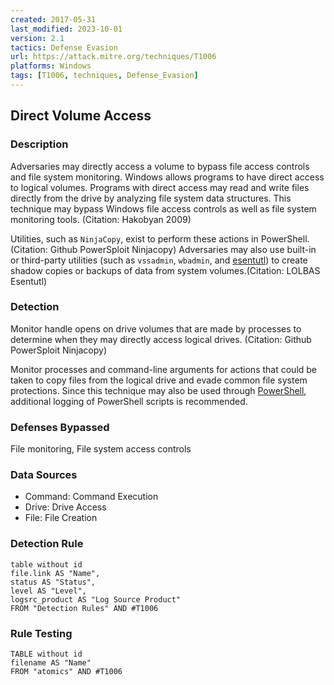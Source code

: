 ```yaml
---
created: 2017-05-31
last_modified: 2023-10-01
version: 2.1
tactics: Defense Evasion
url: https://attack.mitre.org/techniques/T1006
platforms: Windows
tags: [T1006, techniques, Defense_Evasion]
---
```


## Direct Volume Access

### Description

Adversaries may directly access a volume to bypass file access controls and file system monitoring. Windows allows programs to have direct access to logical volumes. Programs with direct access may read and write files directly from the drive by analyzing file system data structures. This technique may bypass Windows file access controls as well as file system monitoring tools. (Citation: Hakobyan 2009)

Utilities, such as `NinjaCopy`, exist to perform these actions in PowerShell.(Citation: Github PowerSploit Ninjacopy) Adversaries may also use built-in or third-party utilities (such as `vssadmin`, `wbadmin`, and [esentutl](https://attack.mitre.org/software/S0404)) to create shadow copies or backups of data from system volumes.(Citation: LOLBAS Esentutl)

### Detection

Monitor handle opens on drive volumes that are made by processes to determine when they may directly access logical drives. (Citation: Github PowerSploit Ninjacopy)

Monitor processes and command-line arguments for actions that could be taken to copy files from the logical drive and evade common file system protections. Since this technique may also be used through [PowerShell](https://attack.mitre.org/techniques/T1059/001), additional logging of PowerShell scripts is recommended.

### Defenses Bypassed

File monitoring, File system access controls

### Data Sources

  - Command: Command Execution
  -  Drive: Drive Access
  -  File: File Creation
### Detection Rule

```dataview
table without id
file.link AS "Name",
status AS "Status",
level AS "Level",
logsrc_product AS "Log Source Product"
FROM "Detection Rules" AND #T1006
```

### Rule Testing

```dataview
TABLE without id
filename AS "Name"
FROM "atomics" AND #T1006
```
